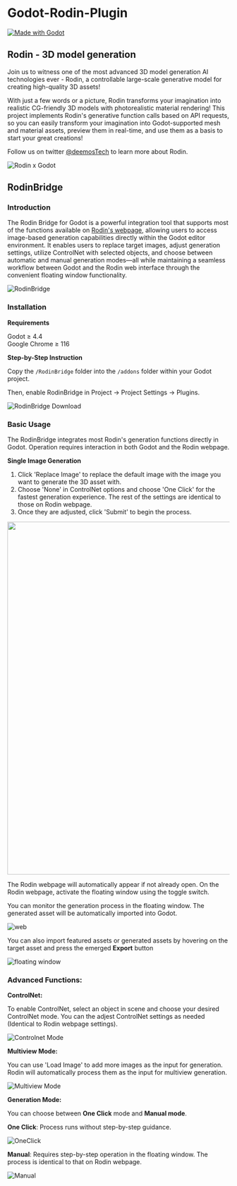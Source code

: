 # Godot-Rodin-Plugin
[![Made with Godot](https://img.shields.io/badge/Made%20with-Godot-478CBF?style=flat&logo=godot%20engine&logoColor=white)](https://godotengine.org)


## Rodin - 3D model generation
Join us to witness one of the most advanced 3D model generation AI technologies ever - Rodin, a controllable large-scale generative model for creating high-quality 3D assets!

With just a few words or a picture, Rodin transforms your imagination into realistic CG-friendly 3D models with photorealistic material rendering! This project implements Rodin's generative function calls based on API requests, so you can easily transform your imagination into Godot-supported mesh and material assets, preview them in real-time, and use them as a basis to start your great creations!

Follow us on twitter [@deemosTech](http://twitter.com/deemosTech) to learn more about Rodin.

![Rodin x Godot](source/godot_1.png)

## RodinBridge
### Introduction
The Rodin Bridge for Godot is a powerful integration tool that supports most of the functions available on [Rodin's webpage](https://hyper3d.ai), allowing users to access image-based generation capabilities directly within the Godot editor environment. It enables users to replace target images, adjust generation settings, utilize ControlNet with selected objects, and choose between automatic and manual generation modes—all while maintaining a seamless workflow between Godot and the Rodin web interface through the convenient floating window functionality.

![RodinBridge](source/preview.jpg)

### Installation

**Requirements**

Godot ≥ 4.4
\
Google Chrome ≥ 116

**Step-by-Step Instruction**

Copy the <code>/RodinBridge</code> folder into the <code>/addons</code> folder within your Godot project. 

Then, enable RodinBridge in Project → Project Settings → Plugins.

![RodinBridge Download](source/Download.jpg)

### Basic Usage

The RodinBridge integrates most Rodin's generation functions directly in Godot. Operation requires interaction in both Godot and the Rodin webpage.

**Single Image Generation**

1. Click 'Replace Image' to replace the default image with the image you want to generate the 3D asset with. 
2. Choose 'None' in ControlNet options and choose 'One Click' for the fastest generation experience. The rest of the settings are identical to those on Rodin webpage. 
3. Once they are adjusted, click 'Submit' to begin the process.
<div align="center"><img src="source/SingleImage.jpg" height="800"></div>



The Rodin webpage will automatically appear if not already open. On the Rodin webpage, activate the floating window using the toggle switch.


You can monitor the generation process in the floating window. The generated asset will be automatically imported into Godot.

![web](source/web.jpg)

You can also import featured assets or generated assets by hovering on the target asset and press the emerged **Export** button

![floating window](source/floatingwindow.png)

### Advanced Functions:

**ControlNet:**

To enable ControlNet, select an object in scene and choose your desired ControlNet mode. You can the adjest ControlNet settings as needed (Identical to Rodin webpage settings).

![Controlnet Mode](source/Controlnet.jpg)

**Multiview Mode:**

You can use 'Load Image' to add more images as the input for generation. Rodin will automatically process them as the input for multiview generation.

![Multiview Mode](source/Multi.jpg)

**Generation Mode:**

You can choose between **One Click** mode and **Manual mode**. 

**One Click**: Process runs without step-by-step guidance.

![OneClick](source/OneClick.jpg)

**Manual**: Requires step-by-step operation in the floating window. The process is identical to that on Rodin webpage.

![Manual](source/Manul.jpg)


